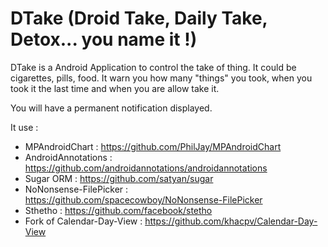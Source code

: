 # DTake (Droid Take, Daily Take, Detox... you name it !) 

DTake is a Android Application to control the take of thing. 
It could be cigarettes, pills, food. It warn you how many "things" you
took, when you took it the last time and when you are allow take it.

You will have a permanent notification displayed. 

It use :
- MPAndroidChart : https://github.com/PhilJay/MPAndroidChart
- AndroidAnnotations : https://github.com/androidannotations/androidannotations
- Sugar ORM : https://github.com/satyan/sugar
- NoNonsense-FilePicker : https://github.com/spacecowboy/NoNonsense-FilePicker
- Sthetho : https://github.com/facebook/stetho
- Fork of Calendar-Day-View : https://github.com/khacpv/Calendar-Day-View
